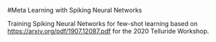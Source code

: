 #Meta Learning with Spiking Neural Networks

Training Spiking Neural Networks for few-shot learning based on https://arxiv.org/pdf/1907.12087.pdf for the 2020 Telluride Workshop.

